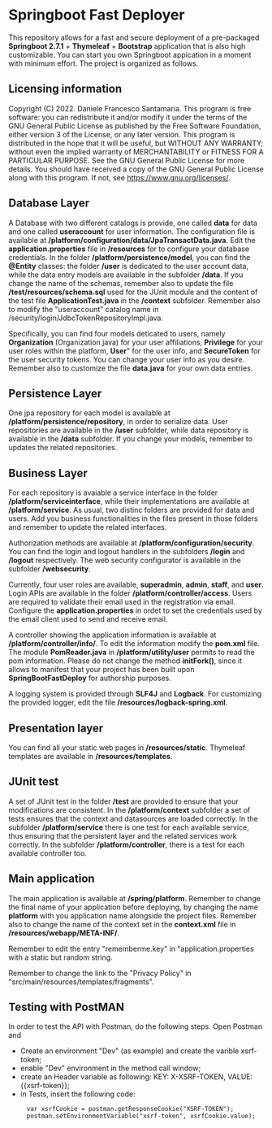 # Springboot Fast Deployer

This repository allows for a fast and secure deployment of a pre-packaged **Springboot 2.7.1** + **Thymeleaf** + **Bootstrap** application that is also high customizable. You can start you own Springboot appication in a moment with minimum effort. The project is organized as follows.

## Licensing information
Copyright (C) 2022.  Daniele Francesco Santamaria. This program is free software: you can redistribute it and/or modify it under the terms of the GNU General Public License as published by the Free Software Foundation, either version 3 of the License, or any later version. This program is distributed in the hope that it will be useful, but WITHOUT ANY WARRANTY; without even the implied warranty of MERCHANTABILITY or FITNESS FOR A PARTICULAR PURPOSE. See the GNU General Public License for more details. You should have received a copy of the GNU General Public License along with this program. If not, see https://www.gnu.org/licenses/.


## Database Layer

A Database  with two different catalogs is provide, one called **data** for data and one called **useraccount** for user information. The configuration file is  available at **/platform/configuration/data/JpaTransactData.java**. Edit the **application.properties** file in **/resources** for to configure your database credentials. In the folder **/platform/persistence/model**, you can find the **@Entity** classes: the folder **/user** is dedicated to the user account data, while the data entry models are available in the subfolder **/data**. If you change the name of the  schemas, remember also to update the file **/test/resources/schema.sql** used for the JUnit module and the content of the test file **ApplicationTest.java** in the **/context** subfolder. Remember also to modify the "useraccount" catalog name in /security/login/JdbcTokenRepositoryImpl.java. 

Specifically, you can find four models deticated to users, namely **Organization** (Organization.java) for your user affiliations, **Privilege** for your user roles within the platform, **User**" for the user info, and **SecureToken** for the user security tokens. You can change your user info as you desire. Remember also to customize the file **data.java** for your own data entries.

## Persistence Layer

One jpa repository for each model is available at **/platform/persistence/repository**, in order to serialize data. User repositories are available in the **/user** subfolder, while data repository is available in the **/data** subfolder. If you change your models, remember to updates the related repositories.


## Business Layer
For each repository is avaiable a service interface in the folder **/platform/serviceinterface**, while their implementations are available at **/platform/service**. As usual, two distinc folders are provided for data and users. Add you business functionalities in the files present in those folders and remember to update the related interfaces. 

Authorization methods are available at  **/platform/configuration/security**. You can find the login and logout handlers in the subfolders **/login** and **/logout** respectively.  The web security configurator is available in the subfolder **/websecurity**.

Currently, four user roles are available, **superadmin**, **admin**, **staff**, and **user**.  Login APIs are available in the folder **/platform/controller/access**. Users are required to validate their email used in the registration via email. Configure the **application.properties** in ordet to set the credentials used by the email client used to send and receive email.

A controller showing the application information is available at **/platform/controller/info/**. To edit the information modify the **pom.xml** file. The module **PomReader.java** in **/platform/utility/user** permits to read the pom information. Please do not change the method **initFork()**, since it allows to manifest that your project has been built upon **SpringBootFastDeploy** for authorship purposes.

A logging system is provided through **SLF4J** and **Logback**. For customizing the provided logger, edit the file **/resources/logback-spring.xml**.

## Presentation layer

You can find all your static web pages in **/resources/static**. Thymeleaf templates are available in **/resources/templates**.


## JUnit test

A set of JUnit test in the folder **/test** are provided to ensure that your modifications are consistent. In the **/platform/context** subfolder a set of tests ensures that the context and datasources are loaded correctly. In the subfolder **/platform/service** there is one test for each available service, thus ensuring that the persistent layer and the related services work correctly. In the subfolder **/platform/controller**, there is a test for each available controller too.


## Main application
The main application is available at **/spring/platform**. Remember to change the final name of your application before deploying, by changing the name **platform** with you application name alongside the project files. Remember also to change the name of the context set in the **context.xml** file in **/resources/webapp/META-INF/**. 

Remember to edit the entry "rememberme.key" in "application.properties with a static but random string.

Remember to change the link to the "Privacy Policy" in "src/main/resources/templates/fragments".


## Testing with PostMAN

In order to test the API with Postman, do the following steps. Open Postman and
  - Create an environment "Dev" (as example) and create the varible xsrf-token;
  - enable "Dev" environment in the method call window;
  - create an Header variable as following: KEY: X-XSRF-TOKEN, VALUE:{{xsrf-token}};
  - in Tests, insert the following code:
  ```
       var xsrfCookie = postman.getResponseCookie("XSRF-TOKEN");
       postman.setEnvironmentVariable("xsrf-token", xsrfCookie.value);
  ```
  